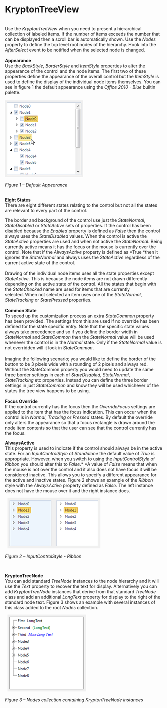 # KryptonTreeView  
   
Use the *KryptonTreeView* when you need to present a hierarchical collection of
labeled items. If the number of items exceeds the number that can be displayed
then a scroll bar is automatically shown. Use the *Nodes* property to define the
top level root nodes of the hierarchy. Hook into the *AfterSelect* event to be
notified when the selected node is changed.  
   
**Appearance**  
Use the *BackStyle*, *BorderStyle* and *ItemStyle* properties to alter the
appearance of the control and the node items. The first two of these properties
define the appearance of the overall control but the *ItemStyle* is used to
define the display of the individual node items themselves. You can see in
figure 1 the default appearance using the *Office 2010 - Blue* builtin palette.  
   
![](Images/KryptonTreeViewCheckBox.png)

*Figure 1 – Default Appearance*  

   
**Eight States**  
There are eight different states relating to the control but not all the states
are relevant to every part of the control.

The border and background of the control use just the *StateNormal*,
*StateDisabled* or *StateActive* sets of properties. If the control has been
disabled because the *Enabled* property is defined as *False* then the control
always uses the *StateDisabled* values. When the control is active the
*StateActive* properties are used and when not active the *StateNormal*. Being
currently active means it has the focus or the mouse is currently over the
control. Note that if the *AlwaysActive* property is defined as *True *then it
ignores the *StateNormal* and always uses the *StateActive* regardless of the
current active state of the control.  
   
Drawing of the individual node items uses all the state properties except
*StateActive*. This is because the node items are not drawn differently
depending on the active state of the control. All the states that begin with the
*StateChecked* name are used for items that are currently selected. When not
selected an item uses one of the *StateNormal*, *StateTracking* or
*StatePressed* properties.   
   
**Common State**  
To speed up the customization process an extra *StateCommon* property has been
provided. The settings from this are used if no override has been defined for
the state specific entry. Note that the specific state values always take
precedence and so if you define the border width in *StateNormal* and
*StateCommon* then the *StateNormal* value will be used whenever the control is
in the *Normal* state. Only if the *StateNormal* value is not overridden will it
look in *StateCommon*.  
   
Imagine the following scenario; you would like to define the border of the
button to be 3 pixels wide with a rounding of 2 pixels and always red. Without
the StateCommon property you would need to update the same three border settings
in each of *StateDisabled*, *StateNormal*, *StateTracking* etc properties.
Instead you can define the three border settings in just *StateCommon* and know
they will be used whichever of the states the tree view happens to be using.  
   
**Focus Override**  
If the control currently has the focus then the *OverrideFocus* settings are
applied to the item that has the focus indication. This can occur when the
control is in *Normal*, *Tracking* or *Pressed* states. By default the override
only alters the appearance so that a focus rectangle is drawn around the node
item contents so that the user can see that the control currently has the focus.  
  
**AlwaysActive**  
This property is used to indicate if the control should always be in the active
state. For an *InputControlStyle* of *Standalone* the default value of *True* is
appropriate. However, when you switch to using the *InputControlStyle* of
*Ribbon* you should alter this to *False*.* *A value of *False* means that when
the mouse is not over the control and it also does not have focus it will be
considered inactive. This allows you to specify a different appearance for the
active and inactive states. Figure 2 shows an example of the *Ribbon* style with
the *AlwaysActive* property defined as *False*. The left instance does not have
the mouse over it and the right instance does.

 
![](Images/KryptonTreeViewInputControlStyle.png)

*Figure 2 – InputControlStyle - Ribbon*

 

  
**KryptonTreeNode**  
You can add standard *TreeNode* instances to the node hierarchy and it will use
the *Text* property to recover the text for display. Alternatively you can add
*KryptonTreeNode* instances that derive from that standard *TreeNode* class and
add an additional *LongText* property for display to the right of the standard
node text. Figure 3 shows an example with several instances of this class added
to the root *Nodes* collection.

 
![](Images/KryptonTreeViewTreeNode.png)
 

*Figure 3 – Nodes collection containing KryptonTreeNode instances*
